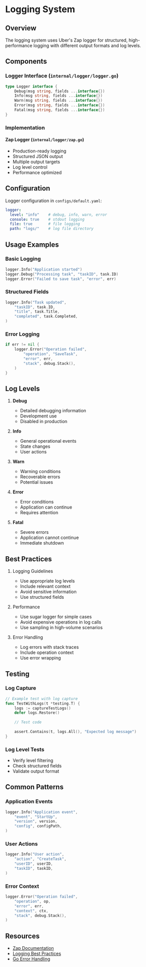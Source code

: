 # Logging System

## Overview

The logging system uses Uber's Zap logger for structured, high-performance logging with different output formats and log levels.

## Components

### Logger Interface (`internal/logger/logger.go`)
```go
type Logger interface {
    Debug(msg string, fields ...interface{})
    Info(msg string, fields ...interface{})
    Warn(msg string, fields ...interface{})
    Error(msg string, fields ...interface{})
    Fatal(msg string, fields ...interface{})
}
```

### Implementation

#### Zap Logger (`internal/logger/zap.go`)
- Production-ready logging
- Structured JSON output
- Multiple output targets
- Log level control
- Performance optimized

## Configuration

Logger configuration in `configs/default.yaml`:
```yaml
logger:
  level: "info"    # debug, info, warn, error
  console: true    # stdout logging
  file: true       # file logging
  path: "logs/"    # log file directory
```

## Usage Examples

### Basic Logging
```go
logger.Info("Application started")
logger.Debug("Processing task", "taskID", task.ID)
logger.Error("Failed to save task", "error", err)
```

### Structured Fields
```go
logger.Info("Task updated",
    "taskID", task.ID,
    "title", task.Title,
    "completed", task.Completed,
)
```

### Error Logging
```go
if err != nil {
    logger.Error("Operation failed",
        "operation", "SaveTask",
        "error", err,
        "stack", debug.Stack(),
    )
}
```

## Log Levels

1. **Debug**
   - Detailed debugging information
   - Development use
   - Disabled in production

2. **Info**
   - General operational events
   - State changes
   - User actions

3. **Warn**
   - Warning conditions
   - Recoverable errors
   - Potential issues

4. **Error**
   - Error conditions
   - Application can continue
   - Requires attention

5. **Fatal**
   - Severe errors
   - Application cannot continue
   - Immediate shutdown

## Best Practices

1. Logging Guidelines
   - Use appropriate log levels
   - Include relevant context
   - Avoid sensitive information
   - Use structured fields

2. Performance
   - Use sugar logger for simple cases
   - Avoid expensive operations in log calls
   - Use sampling in high-volume scenarios

3. Error Handling
   - Log errors with stack traces
   - Include operation context
   - Use error wrapping

## Testing

### Log Capture
```go
// Example test with log capture
func TestWithLogs(t *testing.T) {
    logs := captureTestLogs()
    defer logs.Restore()
    
    // Test code
    
    assert.Contains(t, logs.All(), "Expected log message")
}
```

### Log Level Tests
- Verify level filtering
- Check structured fields
- Validate output format

## Common Patterns

### Application Events
```go
logger.Info("Application event",
    "event", "StartUp",
    "version", version,
    "config", configPath,
)
```

### User Actions
```go
logger.Info("User action",
    "action", "CreateTask",
    "userID", userID,
    "taskID", taskID,
)
```

### Error Context
```go
logger.Error("Operation failed",
    "operation", op,
    "error", err,
    "context", ctx,
    "stack", debug.Stack(),
)
```

## Resources

- [Zap Documentation](https://pkg.go.dev/go.uber.org/zap)
- [Logging Best Practices](https://dave.cheney.net/2015/11/05/lets-talk-about-logging)
- [Go Error Handling](https://blog.golang.org/error-handling-and-go) 